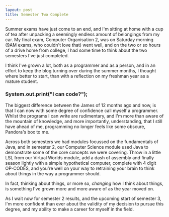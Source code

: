 ```yaml
---
layout: post
title: Semester Two Complete
---
```

Summer exams have just come to an end, and I'm sitting at home with a cup of tea after unpacking a seemingly endless amount of belongings from my car. My final exam, Computer Organisation 2, was on Saturday morning (9AM exams, who couldn't love that) went well, and on the two or so hours of a drive home from college, I had some time to think about the two semesters I've just completed.

 I think I've grown a lot, both as a programmer and as a person, and in an effort to keep the blog turning over during the summer months, I thought where better to start, than with a reflection on my freshman year as a mature student.

### System.out.print("I can code?");

The biggest difference between the James of 12 months ago and now, is that I can now with some degree of confidence call myself a programmer. Whilst the programs I can write are rudimentary, and I'm more than aware of the mountain of knowledge, and more importantly, understanding, that I still have ahead of me, programming no longer feels like some obscure, Pandora's box to me.

Across both semesters we had modules focussed on the fundamentals of Java, and in semester 2, our Computer Science module used Java to demonstrate some of the core concepts we were covering. Throw in a little LSL from our Virtual Worlds module, add a dash of assembly and finally season lightly with a simple hypothetical computer, complete with 4 digit OP-CODES, and you're well on your way to retraining your brain to think about things in the way a programmer should.

In fact, thinking about things, or more so, *changing* how I think about things, is something I've grown more and more aware of as the year moved on.

As I wait now for semester 2 results, and the upcoming start of semester 3, I'm more confident than ever about the validity of my decision to pursue this degree, and my ability to make a career for myself in the field.
